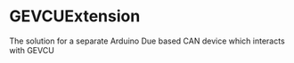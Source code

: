 # GEVCUExtension
The solution for a separate Arduino Due based CAN device which interacts with GEVCU
